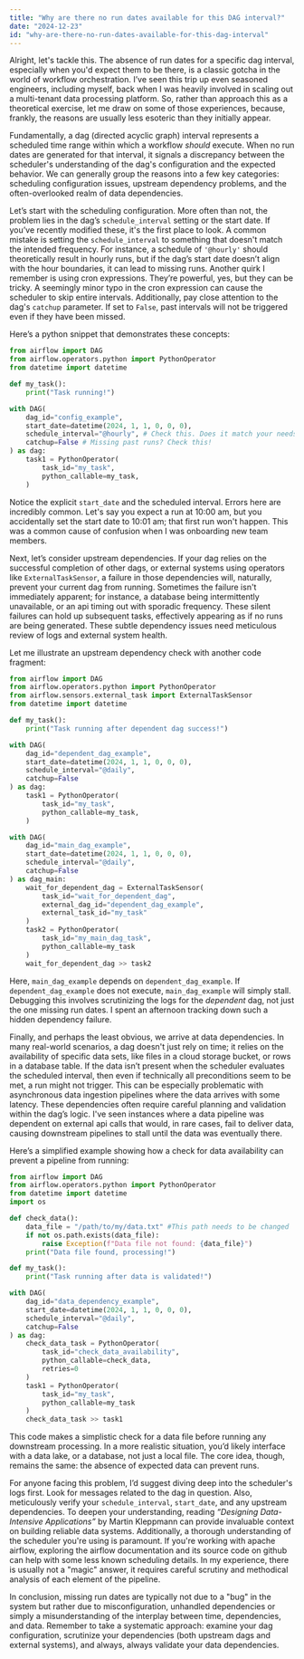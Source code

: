 ```yaml
---
title: "Why are there no run dates available for this DAG interval?"
date: "2024-12-23"
id: "why-are-there-no-run-dates-available-for-this-dag-interval"
---
```


Alright, let's tackle this. The absence of run dates for a specific dag interval, especially when you'd expect them to be there, is a classic gotcha in the world of workflow orchestration. I’ve seen this trip up even seasoned engineers, including myself, back when I was heavily involved in scaling out a multi-tenant data processing platform. So, rather than approach this as a theoretical exercise, let me draw on some of those experiences, because, frankly, the reasons are usually less esoteric than they initially appear.

Fundamentally, a dag (directed acyclic graph) interval represents a scheduled time range within which a workflow *should* execute. When no run dates are generated for that interval, it signals a discrepancy between the scheduler's understanding of the dag's configuration and the expected behavior. We can generally group the reasons into a few key categories: scheduling configuration issues, upstream dependency problems, and the often-overlooked realm of data dependencies.

Let’s start with the scheduling configuration. More often than not, the problem lies in the dag’s `schedule_interval` setting or the start date. If you’ve recently modified these, it's the first place to look. A common mistake is setting the `schedule_interval` to something that doesn't match the intended frequency. For instance, a schedule of `'@hourly'` should theoretically result in hourly runs, but if the dag’s start date doesn’t align with the hour boundaries, it can lead to missing runs. Another quirk I remember is using cron expressions. They’re powerful, yes, but they can be tricky. A seemingly minor typo in the cron expression can cause the scheduler to skip entire intervals. Additionally, pay close attention to the dag's `catchup` parameter. If set to `False`, past intervals will not be triggered even if they have been missed.

Here’s a python snippet that demonstrates these concepts:

```python
from airflow import DAG
from airflow.operators.python import PythonOperator
from datetime import datetime

def my_task():
    print("Task running!")

with DAG(
    dag_id="config_example",
    start_date=datetime(2024, 1, 1, 0, 0, 0),
    schedule_interval="@hourly", # Check this. Does it match your needs?
    catchup=False # Missing past runs? Check this!
) as dag:
    task1 = PythonOperator(
        task_id="my_task",
        python_callable=my_task,
    )
```

Notice the explicit `start_date` and the scheduled interval. Errors here are incredibly common. Let's say you expect a run at 10:00 am, but you accidentally set the start date to 10:01 am; that first run won't happen. This was a common cause of confusion when I was onboarding new team members.

Next, let’s consider upstream dependencies. If your dag relies on the successful completion of other dags, or external systems using operators like `ExternalTaskSensor`, a failure in those dependencies will, naturally, prevent your current dag from running. Sometimes the failure isn't immediately apparent; for instance, a database being intermittently unavailable, or an api timing out with sporadic frequency. These silent failures can hold up subsequent tasks, effectively appearing as if no runs are being generated. These subtle dependency issues need meticulous review of logs and external system health.

Let me illustrate an upstream dependency check with another code fragment:

```python
from airflow import DAG
from airflow.operators.python import PythonOperator
from airflow.sensors.external_task import ExternalTaskSensor
from datetime import datetime

def my_task():
    print("Task running after dependent dag success!")

with DAG(
    dag_id="dependent_dag_example",
    start_date=datetime(2024, 1, 1, 0, 0, 0),
    schedule_interval="@daily",
    catchup=False
) as dag:
    task1 = PythonOperator(
        task_id="my_task",
        python_callable=my_task,
    )

with DAG(
    dag_id="main_dag_example",
    start_date=datetime(2024, 1, 1, 0, 0, 0),
    schedule_interval="@daily",
    catchup=False
) as dag_main:
    wait_for_dependent_dag = ExternalTaskSensor(
        task_id="wait_for_dependent_dag",
        external_dag_id="dependent_dag_example",
        external_task_id="my_task"
    )
    task2 = PythonOperator(
        task_id="my_main_dag_task",
        python_callable=my_task
    )
    wait_for_dependent_dag >> task2
```

Here, `main_dag_example` depends on `dependent_dag_example`. If `dependent_dag_example` does not execute, `main_dag_example` will simply stall. Debugging this involves scrutinizing the logs for the *dependent* dag, not just the one missing run dates. I spent an afternoon tracking down such a hidden dependency failure.

Finally, and perhaps the least obvious, we arrive at data dependencies. In many real-world scenarios, a dag doesn't just rely on time; it relies on the availability of specific data sets, like files in a cloud storage bucket, or rows in a database table. If the data isn’t present when the scheduler evaluates the scheduled interval, then even if technically all preconditions seem to be met, a run might not trigger. This can be especially problematic with asynchronous data ingestion pipelines where the data arrives with some latency. These dependencies often require careful planning and validation within the dag’s logic. I've seen instances where a data pipeline was dependent on external api calls that would, in rare cases, fail to deliver data, causing downstream pipelines to stall until the data was eventually there.

Here’s a simplified example showing how a check for data availability can prevent a pipeline from running:

```python
from airflow import DAG
from airflow.operators.python import PythonOperator
from datetime import datetime
import os

def check_data():
    data_file = "/path/to/my/data.txt" #This path needs to be changed
    if not os.path.exists(data_file):
        raise Exception(f"Data file not found: {data_file}")
    print("Data file found, processing!")

def my_task():
    print("Task running after data is validated!")

with DAG(
    dag_id="data_dependency_example",
    start_date=datetime(2024, 1, 1, 0, 0, 0),
    schedule_interval="@daily",
    catchup=False
) as dag:
    check_data_task = PythonOperator(
        task_id="check_data_availability",
        python_callable=check_data,
        retries=0
    )
    task1 = PythonOperator(
        task_id="my_task",
        python_callable=my_task
    )
    check_data_task >> task1
```

This code makes a simplistic check for a data file before running any downstream processing. In a more realistic situation, you’d likely interface with a data lake, or a database, not just a local file. The core idea, though, remains the same: the absence of expected data can prevent runs.

For anyone facing this problem, I’d suggest diving deep into the scheduler's logs first. Look for messages related to the dag in question. Also, meticulously verify your `schedule_interval`, `start_date`, and any upstream dependencies. To deepen your understanding, reading *“Designing Data-Intensive Applications”* by Martin Kleppmann can provide invaluable context on building reliable data systems. Additionally, a thorough understanding of the scheduler you're using is paramount. If you're working with apache airflow, exploring the airflow documentation and its source code on github can help with some less known scheduling details. In my experience, there is usually not a "magic" answer, it requires careful scrutiny and methodical analysis of each element of the pipeline.

In conclusion, missing run dates are typically not due to a "bug" in the system but rather due to misconfiguration, unhandled dependencies or simply a misunderstanding of the interplay between time, dependencies, and data. Remember to take a systematic approach: examine your dag configuration, scrutinize your dependencies (both upstream dags and external systems), and always, always validate your data dependencies.

